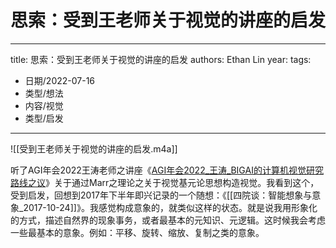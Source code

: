 # 思索：受到王老师关于视觉的讲座的启发


---
title: 思索：受到王老师关于视觉的讲座的启发
authors: Ethan Lin
year:
tags:
  - 日期/2022-07-16 
  - 类型/想法 
  - 内容/视觉 
  - 类型/启发 
---




![[受到王老师关于视觉的讲座的启发.m4a]]

听了AGI年会2022王涛老师之讲座《[AGI年会2022_王涛_BIGAI的计算机视觉研究路线之议](file:///Users/ethan/Documents/CoreFiles/ReadingsFile/人工智能/通用人工智能/AGI直播讲座/AGI年会2022/AGI年会2022_王涛_BIGAI的计算机视觉研究路线之议.pdf)》关于通过Marr之理论之关于视觉基元论思想构造视觉。我看到这个，受到启发，回想到2017年下半年即兴记录的一个随想：《[[四院谈：智能想象与意象_2017-10-24]]》。我感觉构成意象的，就类似这样的状态。就是说我用形象化的方式，描述自然界的现象事务，或者最基本的元知识、元逻辑。这时候我会考虑一些最基本的意象。例如：平移、旋转、缩放、复制之类的意象。




